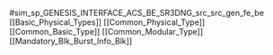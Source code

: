 #sim_sp_GENESIS_INTERFACE_ACS_BE_SR3DNG_src_src_gen_fe_be
[[Basic_Physical_Types]]
[[Common_Physical_Type]]
[[Common_Basic_Type]]
[[Common_Modular_Type]]
[[Mandatory_Blk_Burst_Info_Blk]]
